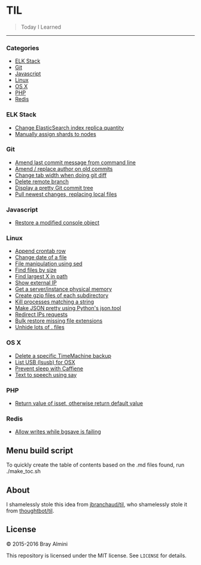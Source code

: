 # TIL

> Today I Learned

---

### Categories

* [ELK Stack](#elk-stack)
* [Git](#git)
* [Javascript](#javascript)
* [Linux](#linux)
* [OS X](#os-x)
* [PHP](#php)
* [Redis](#redis)


### ELK Stack
 - [Change ElasticSearch index replica quantity](ELK_Stack/change-replica-quantity.md)
 - [Manually assign shards to nodes](ELK_Stack/manual-shard-assignment.md)

### Git
 - [Amend last commit message from command line](Git/amend-last-commit.md)
 - [Amend / replace author on old commits](Git/amend-old-author.md)
 - [Change tab width when doing git diff](Git/change-tab-width.md)
 - [Delete remote branch](Git/delete-remote-branch.md)
 - [Display a pretty Git commit tree](Git/pretty-commit-tree.md)
 - [Pull newest changes, replacing local files](Git/pull-new-and-replace.md)

### Javascript
 - [Restore a modified console object](Javascript/restore-modified-console.md)

### Linux
 - [Append crontab row](Linux/append-crontab.md)
 - [Change date of a file](Linux/change-file-date.md)
 - [File manipulation using sed](Linux/file-manipulation-using-sed.md)
 - [Find files by size](Linux/find-by-size.md)
 - [Find largest X in path](Linux/find-largest-stuff.md)
 - [Show external IP](Linux/get-public-ip.md)
 - [Get a server/instance physical memory](Linux/get-server-physical-memory.md)
 - [Create gzip files of each subdirectory](Linux/gzip-directories.md)
 - [Kill processes matching a string](Linux/kill-by-string-match.md)
 - [Make JSON pretty using Python's json.tool](Linux/python-json-tool.md)
 - [Redirect IPs requests](Linux/redirect-ip-requests.md)
 - [Bulk restore missing file extensions](Linux/restore-missing-file-extensions.md)
 - [Unhide lots of . files](Linux/unhide-many-files.md)

### OS X
 - [Delete a specific TimeMachine backup](OS_X/delete-a-time-machine-backup.md)
 - [List USB (lsusb) for OSX](OS_X/lsusb-for-OSX.md)
 - [Prevent sleep with Caffiene](OS_X/prevent-sleep-with-caffiene.md)
 - [Text to speech using say](OS_X/text-to-speech.md)

### PHP
 - [Return value of isset, otherwise return default value](PHP/isset-or-default.md)

### Redis
 - [Allow writes while bgsave is failing](Redis/allow-writes-when-bgsave-fails.md)


## Menu build script

To quickly create the table of contents based on the .md files found, run ./make_toc.sh

## About

I shamelessly stole this idea from [jbranchaud/til](https://github.com/jbranchaud/til), who shamelessly stole it from [thoughtbot/til](https://github.com/thoughtbot/til).

## License

&copy; 2015-2016 Bray Almini

This repository is licensed under the MIT license. See `LICENSE` for details.